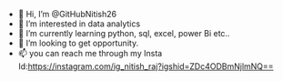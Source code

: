 - 👋 Hi, I’m @GitHubNitish26
- 👀 I’m interested in data analytics
- 🌱 I’m currently learning python, sql, excel, power Bi etc..
- 💞️ I’m looking to get opportunity.
- 📫 you can reach me through my Insta Id:https://instagram.com/ig_nitish_raj?igshid=ZDc4ODBmNjlmNQ==

<!---
GitHubNitish26/GitHubNitish26 is a ✨ special ✨ repository because its `README.md` (this file) appears on your GitHub profile.
You can click the Preview link to take a look at your changes.
--->
